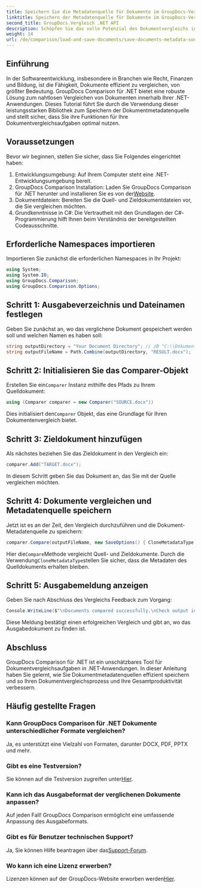 ```yaml
---
title: Speichern Sie die Metadatenquelle für Dokumente im GroupDocs-Vergleich für .NET
linktitle: Speichern der Metadatenquelle für Dokumente im GroupDocs-Vergleich für .NET
second_title: GroupDocs.Vergleich .NET API
description: Schöpfen Sie das volle Potenzial des Dokumentvergleichs in Ihren .NET-Anwendungen aus, indem Sie GroupDocs Comparison für .NET nutzen. Dieses Schritt-für-Schritt-Tutorial führt Sie mühelos durch den Dokumentvergleich und konzentriert sich dabei auf das Speichern der Dokumentmetadatenquelle.
weight: 14
url: /de/comparison/load-and-save-documents/save-documents-metadata-source/
---
```

## Einführung

In der Softwareentwicklung, insbesondere in Branchen wie Recht, Finanzen und Bildung, ist die Fähigkeit, Dokumente effizient zu vergleichen, von größter Bedeutung. GroupDocs Comparison für .NET bietet eine robuste Lösung zum nahtlosen Vergleichen von Dokumenten innerhalb Ihrer .NET-Anwendungen. Dieses Tutorial führt Sie durch die Verwendung dieser leistungsstarken Bibliothek zum Speichern der Dokumentmetadatenquelle und stellt sicher, dass Sie ihre Funktionen für Ihre Dokumentvergleichsaufgaben optimal nutzen.

## Voraussetzungen

Bevor wir beginnen, stellen Sie sicher, dass Sie Folgendes eingerichtet haben:

1. Entwicklungsumgebung: Auf Ihrem Computer steht eine .NET-Entwicklungsumgebung bereit.
2. GroupDocs Comparison Installation: Laden Sie GroupDocs Comparison für .NET herunter und installieren Sie es von der[Website](https://releases.groupdocs.com/comparison/net/).
3. Dokumentdateien: Bereiten Sie die Quell- und Zieldokumentdateien vor, die Sie vergleichen möchten.
4. Grundkenntnisse in C#: Die Vertrautheit mit den Grundlagen der C#-Programmierung hilft Ihnen beim Verständnis der bereitgestellten Codeausschnitte.

## Erforderliche Namespaces importieren

Importieren Sie zunächst die erforderlichen Namespaces in Ihr Projekt:

```csharp
using System;
using System.IO;
using GroupDocs.Comparison;
using GroupDocs.Comparison.Options;
```

## Schritt 1: Ausgabeverzeichnis und Dateinamen festlegen

Geben Sie zunächst an, wo das verglichene Dokument gespeichert werden soll und welchen Namen es haben soll:

```csharp
string outputDirectory = "Your Document Directory"; // zB "C:\\Dokumente"
string outputFileName = Path.Combine(outputDirectory, "RESULT.docx");
```

## Schritt 2: Initialisieren Sie das Comparer-Objekt

 Erstellen Sie ein`Comparer` Instanz mithilfe des Pfads zu Ihrem Quelldokument:

```csharp
using (Comparer comparer = new Comparer("SOURCE.docx"))
```
 Dies initialisiert den`Comparer` Objekt, das eine Grundlage für Ihren Dokumentenvergleich bietet.

## Schritt 3: Zieldokument hinzufügen

Als nächstes beziehen Sie das Zieldokument in den Vergleich ein:

```csharp
comparer.Add("TARGET.docx");
```
In diesem Schritt geben Sie das Dokument an, das Sie mit der Quelle vergleichen möchten.

## Schritt 4: Dokumente vergleichen und Metadatenquelle speichern

Jetzt ist es an der Zeit, den Vergleich durchzuführen und die Dokument-Metadatenquelle zu speichern:

```csharp
comparer.Compare(outputFileName, new SaveOptions() { CloneMetadataType = MetadataType.Source });
```
 Hier die`Compare`Methode vergleicht Quell- und Zieldokumente. Durch die Verwendung`CloneMetadataType`stellen Sie sicher, dass die Metadaten des Quelldokuments erhalten bleiben.

## Schritt 5: Ausgabemeldung anzeigen

Geben Sie nach Abschluss des Vergleichs Feedback zum Vorgang:

```csharp
Console.WriteLine($"\nDocuments compared successfully.\nCheck output in {outputDirectory}.");
```
Diese Meldung bestätigt einen erfolgreichen Vergleich und gibt an, wo das Ausgabedokument zu finden ist.

## Abschluss

GroupDocs Comparison für .NET ist ein unschätzbares Tool für Dokumentvergleichsaufgaben in .NET-Anwendungen. In dieser Anleitung haben Sie gelernt, wie Sie Dokumentmetadatenquellen effizient speichern und so Ihren Dokumentvergleichsprozess und Ihre Gesamtproduktivität verbessern.

## Häufig gestellte Fragen

### Kann GroupDocs Comparison für .NET Dokumente unterschiedlicher Formate vergleichen?

Ja, es unterstützt eine Vielzahl von Formaten, darunter DOCX, PDF, PPTX und mehr.

### Gibt es eine Testversion?

 Sie können auf die Testversion zugreifen unter[Hier](https://releases.groupdocs.com/).

### Kann ich das Ausgabeformat der verglichenen Dokumente anpassen?

Auf jeden Fall! GroupDocs Comparison ermöglicht eine umfassende Anpassung des Ausgabeformats.

### Gibt es für Benutzer technischen Support?

 Ja, Sie können Hilfe beantragen über das[Support-Forum](https://forum.groupdocs.com/c/comparison/12).

### Wo kann ich eine Lizenz erwerben?

 Lizenzen können auf der GroupDocs-Website erworben werden[Hier](https://purchase.groupdocs.com/buy).